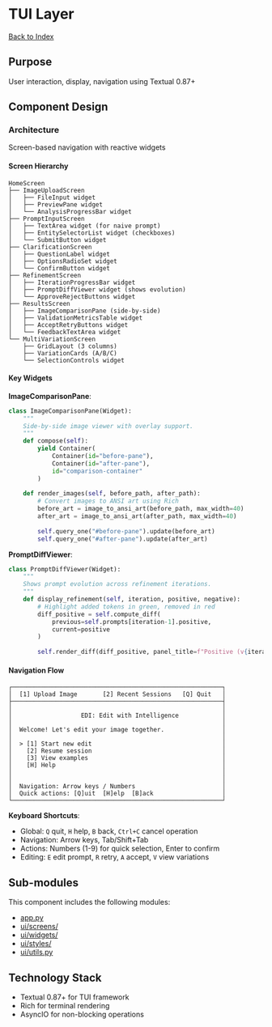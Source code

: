 # TUI Layer

[Back to Index](../index.md)

## Purpose
User interaction, display, navigation using Textual 0.87+

## Component Design

### Architecture
Screen-based navigation with reactive widgets

#### Screen Hierarchy

```
HomeScreen
├── ImageUploadScreen
│   ├── FileInput widget
│   ├── PreviewPane widget
│   └── AnalysisProgressBar widget
├── PromptInputScreen
│   ├── TextArea widget (for naive prompt)
│   ├── EntitySelectorList widget (checkboxes)
│   └── SubmitButton widget
├── ClarificationScreen
│   ├── QuestionLabel widget
│   ├── OptionsRadioSet widget
│   └── ConfirmButton widget
├── RefinementScreen
│   ├── IterationProgressBar widget
│   ├── PromptDiffViewer widget (shows evolution)
│   └── ApproveRejectButtons widget
├── ResultsScreen
│   ├── ImageComparisonPane (side-by-side)
│   ├── ValidationMetricsTable widget
│   ├── AcceptRetryButtons widget
│   └── FeedbackTextArea widget
└── MultiVariationScreen
    ├── GridLayout (3 columns)
    ├── VariationCards (A/B/C)
    └── SelectionControls widget
```

#### Key Widgets

**ImageComparisonPane**:

```python
class ImageComparisonPane(Widget):
    """
    Side-by-side image viewer with overlay support.
    """
    def compose(self):
        yield Container(
            Container(id="before-pane"),
            Container(id="after-pane"),
            id="comparison-container"
        )
    
    def render_images(self, before_path, after_path):
        # Convert images to ANSI art using Rich
        before_art = image_to_ansi_art(before_path, max_width=40)
        after_art = image_to_ansi_art(after_path, max_width=40)
        
        self.query_one("#before-pane").update(before_art)
        self.query_one("#after-pane").update(after_art)
```

**PromptDiffViewer**:

```python
class PromptDiffViewer(Widget):
    """
    Shows prompt evolution across refinement iterations.
    """
    def display_refinement(self, iteration, positive, negative):
        # Highlight added tokens in green, removed in red
        diff_positive = self.compute_diff(
            previous=self.prompts[iteration-1].positive,
            current=positive
        )
        
        self.render_diff(diff_positive, panel_title=f"Positive (v{iteration})")
```

#### Navigation Flow

```
┌──────────────────────────────────────────────────────────┐
│  [1] Upload Image       [2] Recent Sessions   [Q] Quit   │
├──────────────────────────────────────────────────────────┤
│                                                          │
│                   EDI: Edit with Intelligence            │
│                                                          │
│  Welcome! Let's edit your image together.                │
│                                                          │
│  > [1] Start new edit                                    │
│    [2] Resume session                                    │
│    [3] View examples                                     │
│    [H] Help                                              │
│                                                          │
│                                                          │
│  Navigation: Arrow keys / Numbers                        │
│  Quick actions: [Q]uit  [H]elp  [B]ack                   │
└──────────────────────────────────────────────────────────┘
```

**Keyboard Shortcuts**:

- Global: `Q` quit, `H` help, `B` back, `Ctrl+C` cancel operation
- Navigation: Arrow keys, Tab/Shift+Tab
- Actions: Numbers (1-9) for quick selection, Enter to confirm
- Editing: `E` edit prompt, `R` retry, `A` accept, `V` view variations

## Sub-modules

This component includes the following modules:

- [app.py](./app.md)
- [ui/screens/](./screens/screens.md)
- [ui/widgets/](./widgets/widgets.md)
- [ui/styles/](./styles.md)
- [ui/utils.py](./utils/utils.md)

## Technology Stack

- Textual 0.87+ for TUI framework
- Rich for terminal rendering
- AsyncIO for non-blocking operations